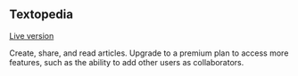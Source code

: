 ## Textopedia

[Live version](https://textopedia.herokuapp.com/)

Create, share, and read articles. Upgrade to a premium plan to access more features, such as the ability to add other users as collaborators.
